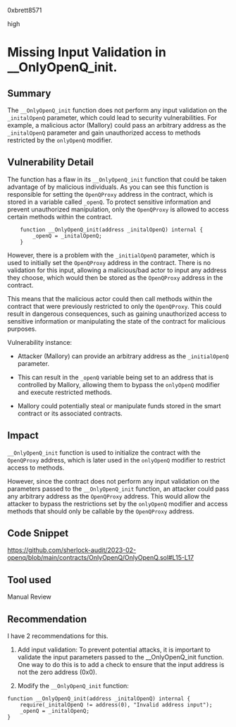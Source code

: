 0xbrett8571

high

# Missing Input Validation in __OnlyOpenQ_init.

## Summary
The `__OnlyOpenQ_init` function does not perform any input validation on the `_initalOpenQ` parameter, which could lead to security vulnerabilities. For example, a malicious actor (Mallory) could pass an arbitrary address as the `_initalOpenQ` parameter and gain unauthorized access to methods restricted by the `onlyOpenQ` modifier.

## Vulnerability Detail
The function has a flaw in its `__OnlyOpenQ_init` function that could be taken advantage of by malicious individuals. As you can see this function is responsible for setting the `OpenQProxy` address in the contract, which is stored in a variable called `_openQ`. To protect sensitive information and prevent unauthorized manipulation, only the `OpenQProxy` is allowed to access certain methods within the contract.
```solidity
    function __OnlyOpenQ_init(address _initalOpenQ) internal {
        _openQ = _initalOpenQ;
    }
```
However, there is a problem with the `_initialOpenQ` parameter, which is used to initially set the `OpenQProxy` address in the contract. There is no validation for this input, allowing a malicious/bad actor to input any address they choose, which would then be stored as the `OpenQProxy` address in the contract.

This means that the malicious actor could then call methods within the contract that were previously restricted to only the `OpenQProxy`. This could result in dangerous consequences, such as gaining unauthorized access to sensitive information or manipulating the state of the contract for malicious purposes.

Vulnerability instance:
* Attacker (Mallory) can provide an arbitrary address as the `_initialOpenQ` parameter.

* This can result in the `_openQ` variable being set to an address that is controlled by Mallory, allowing them to bypass the `onlyOpenQ` modifier and execute restricted methods.

* Mallory could potentially steal or manipulate funds stored in the smart contract or its associated contracts.

## Impact
`__OnlyOpenQ_init` function is used to initialize the contract with the `OpenQProxy` address, which is later used in the `onlyOpenQ` modifier to restrict access to methods.

However, since the contract does not perform any input validation on the parameters passed to the `__OnlyOpenQ_init` function, an attacker could pass any arbitrary address as the `OpenQProxy` address. This would allow the attacker to bypass the restrictions set by the `onlyOpenQ` modifier and access methods that should only be callable by the `OpenQProxy` address.

## Code Snippet
https://github.com/sherlock-audit/2023-02-openq/blob/main/contracts/OnlyOpenQ/OnlyOpenQ.sol#L15-L17

## Tool used

Manual Review

## Recommendation
I have 2 recommendations for this.

1. Add input validation: To prevent potential attacks, it is important to validate the input parameters passed to the __OnlyOpenQ_init function. One way to do this is to add a check to ensure that the input address is not the zero address (0x0).

2. Modify the `__OnlyOpenQ_init` function:
```solidity
function __OnlyOpenQ_init(address _initalOpenQ) internal {
    require(_initalOpenQ != address(0), "Invalid address input");
    _openQ = _initalOpenQ;
}
```